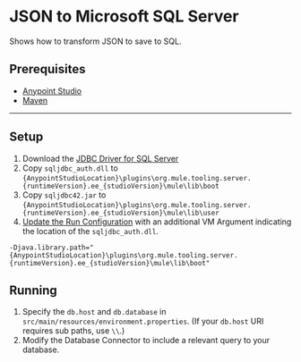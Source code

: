 # JSON to Microsoft SQL Server 

Shows how to transform JSON to save to SQL.

## Prerequisites
- [Anypoint Studio](https://www.mulesoft.com/lp/dl/studio)
- [Maven](https://maven.apache.org/download.cgi)
---
## Setup
1. Download the [JDBC Driver for SQL Server](https://docs.microsoft.com/en-us/sql/connect/jdbc/microsoft-jdbc-driver-for-sql-server)
2. Copy `sqljdbc_auth.dll` to `{AnypointStudioLocation}\plugins\org.mule.tooling.server.{runtimeVersion}.ee_{studioVersion}\mule\lib\boot`
3. Copy `sqljdbc42.jar` to `{AnypointStudioLocation}\plugins\org.mule.tooling.server.{runtimeVersion}.ee_{studioVersion}\mule\lib\user`
4. [Update the Run Configuration](https://support.mulesoft.com/s/article/ka4340000004H3mAAE/How-to-pass-additional-startup-arguments-to-Mule) with an additional VM Argument indicating the location of the `sqljdbc_auth.dll`. 
```
-Djava.library.path="{AnypointStudioLocation}\plugins\org.mule.tooling.server.{runtimeVersion}.ee_{studioVersion}\mule\lib\boot"
```
## Running
1. Specify the `db.host` and `db.database` in `src/main/resources/environment.properties`. (If your `db.host` URI requires sub paths, use `\\`.)
2. Modify the Database Connector to include a relevant query to your database.
